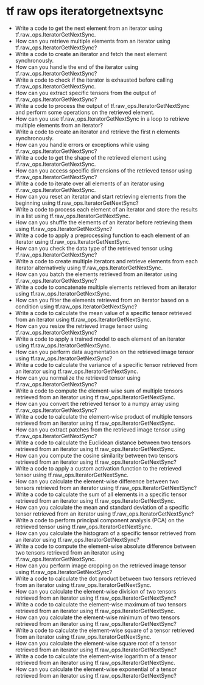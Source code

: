 # tf raw ops iteratorgetnextsync

- Write a code to get the next element from an iterator using tf.raw_ops.IteratorGetNextSync.
- How can you retrieve multiple elements from an iterator using tf.raw_ops.IteratorGetNextSync?
- Write a code to create an iterator and fetch the next element synchronously.
- How can you handle the end of the iterator using tf.raw_ops.IteratorGetNextSync?
- Write a code to check if the iterator is exhausted before calling tf.raw_ops.IteratorGetNextSync.
- How can you extract specific tensors from the output of tf.raw_ops.IteratorGetNextSync?
- Write a code to process the output of tf.raw_ops.IteratorGetNextSync and perform some operations on the retrieved element.
- How can you use tf.raw_ops.IteratorGetNextSync in a loop to retrieve multiple elements from an iterator?
- Write a code to create an iterator and retrieve the first n elements synchronously.
- How can you handle errors or exceptions while using tf.raw_ops.IteratorGetNextSync?
- Write a code to get the shape of the retrieved element using tf.raw_ops.IteratorGetNextSync.
- How can you access specific dimensions of the retrieved tensor using tf.raw_ops.IteratorGetNextSync?
- Write a code to iterate over all elements of an iterator using tf.raw_ops.IteratorGetNextSync.
- How can you reset an iterator and start retrieving elements from the beginning using tf.raw_ops.IteratorGetNextSync?
- Write a code to process each element of an iterator and store the results in a list using tf.raw_ops.IteratorGetNextSync.
- How can you shuffle the elements of an iterator before retrieving them using tf.raw_ops.IteratorGetNextSync?
- Write a code to apply a preprocessing function to each element of an iterator using tf.raw_ops.IteratorGetNextSync.
- How can you check the data type of the retrieved tensor using tf.raw_ops.IteratorGetNextSync?
- Write a code to create multiple iterators and retrieve elements from each iterator alternatively using tf.raw_ops.IteratorGetNextSync.
- How can you batch the elements retrieved from an iterator using tf.raw_ops.IteratorGetNextSync?
- Write a code to concatenate multiple elements retrieved from an iterator using tf.raw_ops.IteratorGetNextSync.
- How can you filter the elements retrieved from an iterator based on a condition using tf.raw_ops.IteratorGetNextSync?
- Write a code to calculate the mean value of a specific tensor retrieved from an iterator using tf.raw_ops.IteratorGetNextSync.
- How can you resize the retrieved image tensor using tf.raw_ops.IteratorGetNextSync?
- Write a code to apply a trained model to each element of an iterator using tf.raw_ops.IteratorGetNextSync.
- How can you perform data augmentation on the retrieved image tensor using tf.raw_ops.IteratorGetNextSync?
- Write a code to calculate the variance of a specific tensor retrieved from an iterator using tf.raw_ops.IteratorGetNextSync.
- How can you normalize the retrieved tensor using tf.raw_ops.IteratorGetNextSync?
- Write a code to compute the element-wise sum of multiple tensors retrieved from an iterator using tf.raw_ops.IteratorGetNextSync.
- How can you convert the retrieved tensor to a numpy array using tf.raw_ops.IteratorGetNextSync?
- Write a code to calculate the element-wise product of multiple tensors retrieved from an iterator using tf.raw_ops.IteratorGetNextSync.
- How can you extract patches from the retrieved image tensor using tf.raw_ops.IteratorGetNextSync?
- Write a code to calculate the Euclidean distance between two tensors retrieved from an iterator using tf.raw_ops.IteratorGetNextSync.
- How can you compute the cosine similarity between two tensors retrieved from an iterator using tf.raw_ops.IteratorGetNextSync?
- Write a code to apply a custom activation function to the retrieved tensor using tf.raw_ops.IteratorGetNextSync.
- How can you calculate the element-wise difference between two tensors retrieved from an iterator using tf.raw_ops.IteratorGetNextSync?
- Write a code to calculate the sum of all elements in a specific tensor retrieved from an iterator using tf.raw_ops.IteratorGetNextSync.
- How can you calculate the mean and standard deviation of a specific tensor retrieved from an iterator using tf.raw_ops.IteratorGetNextSync?
- Write a code to perform principal component analysis (PCA) on the retrieved tensor using tf.raw_ops.IteratorGetNextSync.
- How can you calculate the histogram of a specific tensor retrieved from an iterator using tf.raw_ops.IteratorGetNextSync?
- Write a code to compute the element-wise absolute difference between two tensors retrieved from an iterator using tf.raw_ops.IteratorGetNextSync.
- How can you perform image cropping on the retrieved image tensor using tf.raw_ops.IteratorGetNextSync?
- Write a code to calculate the dot product between two tensors retrieved from an iterator using tf.raw_ops.IteratorGetNextSync.
- How can you calculate the element-wise division of two tensors retrieved from an iterator using tf.raw_ops.IteratorGetNextSync?
- Write a code to calculate the element-wise maximum of two tensors retrieved from an iterator using tf.raw_ops.IteratorGetNextSync.
- How can you calculate the element-wise minimum of two tensors retrieved from an iterator using tf.raw_ops.IteratorGetNextSync?
- Write a code to calculate the element-wise square of a tensor retrieved from an iterator using tf.raw_ops.IteratorGetNextSync.
- How can you calculate the element-wise square root of a tensor retrieved from an iterator using tf.raw_ops.IteratorGetNextSync?
- Write a code to calculate the element-wise logarithm of a tensor retrieved from an iterator using tf.raw_ops.IteratorGetNextSync.
- How can you calculate the element-wise exponential of a tensor retrieved from an iterator using tf.raw_ops.IteratorGetNextSync?